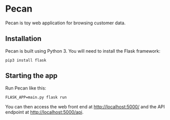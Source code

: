 # Pecan

Pecan is toy web application for browsing customer data.

## Installation

Pecan is built using Python 3. You will need to install the Flask framework:

```
pip3 install flask
```

## Starting the app

Run Pecan like this:

```
FLASK_APP=main.py flask run
```

You can then access the web front end at [http://localhost:5000/]() and the API endpoint at [http://localhost:5000/api](). 